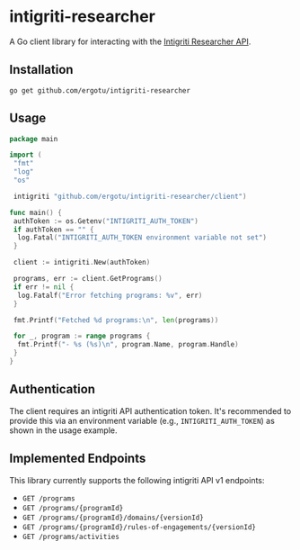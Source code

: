 # intigriti-researcher

A Go client library for interacting with the [Intigriti Researcher API](https://kb.intigriti.com/en/articles/8529303-intigriti-researcher-api).

## Installation

`go get github.com/ergotu/intigriti-researcher`

## Usage

```go
package main

import (
 "fmt"
 "log"
 "os"

 intigriti "github.com/ergotu/intigriti-researcher/client")

func main() {
 authToken := os.Getenv("INTIGRITI_AUTH_TOKEN")
 if authToken == "" {
  log.Fatal("INTIGRITI_AUTH_TOKEN environment variable not set")
 }

 client := intigriti.New(authToken)

 programs, err := client.GetPrograms()
 if err != nil {
  log.Fatalf("Error fetching programs: %v", err)
 }

 fmt.Printf("Fetched %d programs:\n", len(programs))

 for _, program := range programs {
  fmt.Printf("- %s (%s)\n", program.Name, program.Handle)
 }
}
```

## Authentication

The client requires an intigriti API authentication token. It's recommended to provide this via an environment variable (e.g., `INTIGRITI_AUTH_TOKEN`) as shown in the usage example.

## Implemented Endpoints

This library currently supports the following intigriti API v1 endpoints:

* `GET /programs`
* `GET /programs/{programId}`
* `GET /programs/{programId}/domains/{versionId}`
* `GET /programs/{programId}/rules-of-engagements/{versionId}`
* `GET /programs/activities`

